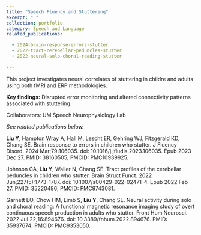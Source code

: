 ```yaml
---
title: "Speech Fluency and Stuttering"
excerpt: " "
collection: portfolio
category: Speech and Language
related_publications:

  - 2024-brain-response-errors-stutter
  - 2022-tract-cerebellar-peduncles-stutter
  - 2022-neural-solo-choral-reading-stutter
    
---
```


This project investigates neural correlates of stuttering in childre and adults using both fMRI and ERP methodologies.  

**Key findings:** Disrupted error monitoring and altered connectivity patterns associated with stuttering.

Collaborators: UM Speech Neurophysiology Lab

*See related publications below.*

**Liu Y**, Hampton Wray A, Hall M, Lescht ER, Gehring WJ, Fitzgerald KD, Chang SE. Brain response to errors in children who stutter. J Fluency Disord. 2024 Mar;79:106035. doi: 10.1016/j.jfludis.2023.106035. Epub 2023 Dec 27. PMID: 38160505; PMCID: PMC10939925.

Johnson CA, **Liu Y**, Waller N, Chang SE. Tract profiles of the cerebellar peduncles in children who stutter. Brain Struct Funct. 2022 Jun;227(5):1773-1787. doi: 10.1007/s00429-022-02471-4. Epub 2022 Feb 27. PMID: 35220486; PMCID: PMC9743081.

Garnett EO, Chow HM, Limb S, **Liu Y**, Chang SE. Neural activity during solo and choral reading: A functional magnetic resonance imaging study of overt continuous speech production in adults who stutter. Front Hum Neurosci. 2022 Jul 22;16:894676. doi: 10.3389/fnhum.2022.894676. PMID: 35937674; PMCID: PMC9353050.


